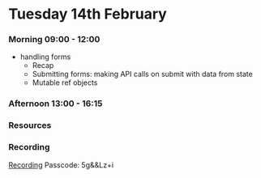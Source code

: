 # Tuesday 14th February

### Morning 09:00 - 12:00

  - handling forms
     - Recap
     - Submitting forms: making API calls on submit with data from state
     - Mutable ref objects

### Afternoon 13:00 - 16:15



### Resources



### Recording
[Recording](https://us02web.zoom.us/rec/share/2pwzruoJQs7CxGDyaY4teUvwUpUmMoVN3HbDyuAqNiiERS0w9sVALCM0BlAdwMyZ.XQL94QP7nTmw4-pw)
Passcode: 5g&&Lz+i
